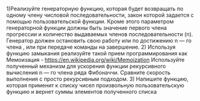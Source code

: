 1)Реализуйте генераторную функцию, которая будет возвращать по одному
члену числовой последовательности, закон которой задается с помощью
пользовательской функции. 
Кроме этого параметром генераторной функции
должны быть значение первого члена прогрессии и количество выдаваемых
членов последовательности (n). 
Генератор должен остановить свою работу
или по достижению n — го члена , или при передаче команды на завершение.
2) Используя функцию замыкания реализуйте такой прием программирования
как Мемоизация - https://en.wikipedia.org/wiki/Memoization
Используйте полученный механизм для ускорения функции рекурсивного
вычисления n — го члена ряда Фибоначчи. 
Сравните скорость выполнения с просто рекурсивным подходом.
3) Напишите функцию, которая применит к списку чисел произвольную
пользовательскую функцию и вернет суммы элементов полученного списка
